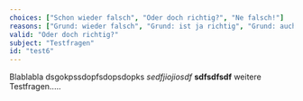 ```yaml
---
choices: ["Schon wieder falsch", "Oder doch richtig?", "Ne falsch!"]
reasons: ["Grund: wieder falsch", "Grund: ist ja richtig", "Grund: auch falsch"]
valid: "Oder doch richtig?"
subject: "Testfragen"
id: "test6"
---
```

Blablabla dsgokpssdopfsdopsdopks *sedfjiojiosdf*
**sdfsdfsdf** weitere Testfragen.....